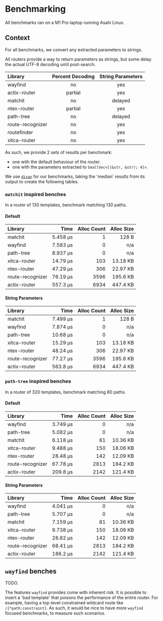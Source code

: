 # Benchmarking

All benchmarks ran on a M1 Pro laptop running Asahi Linux.

## Context

For all benchmarks, we convert any extracted parameters to strings.

All routers provide a way to return parameters as strings, but some delay the actual UTF-8 decoding until post-search.

| Library          | Percent Decoding | String Parameters |
|:-----------------|:----------------:|:-----------------:|
| wayfind          | no               | yes               |
| actix-router     | partial          | yes               |
| matchit          | no               | delayed           |
| ntex-router      | partial          | yes               |
| path-tree        | no               | delayed           |
| route-recognizer | no               | yes               |
| routefinder      | no               | yes               |
| xitca-router     | no               | yes               |

As such, we provide 2 sets of results per benchmark:
- one with the default behaviour of the router.
- one with the parameters extracted to `SmallVec<[(&str, &str); 4]>`.

We use [`divan`](https://github.com/nvzqz/divan) for our benchmarks, taking the 'median' results from its output to create the following tables.

### `matchit` inspired benches

In a router of 130 templates, benchmark matching 130 paths.

#### Default

| Library          | Time     | Alloc Count | Alloc Size |
|:-----------------|---------:|------------:|-----------:|
| matchit          | 5.458 µs | 1           | 128 B      |
| wayfind          | 7.583 µs | 0           | n/a        |
| path-tree        | 8.937 µs | 0           | n/a        |
| xitca-router     | 14.79 µs | 103         | 13.18 KB   |
| ntex-router      | 47.29 µs | 306         | 22.97 KB   |
| route-recognizer | 76.19 µs | 3596        | 195.6 KB   |
| actix-router     | 557.3 µs | 6934        | 447.4 KB   |

#### String Parameters

| Library          | Time     | Alloc Count | Alloc Size |
|:-----------------|---------:|------------:|-----------:|
| matchit          | 7.499 µs | 1           | 128 B      |
| wayfind          | 7.874 µs | 0           | n/a        |
| path-tree        | 10.68 µs | 0           | n/a        |
| xitca-router     | 15.29 µs | 103         | 13.18 KB   |
| ntex-router      | 48.24 µs | 306         | 22.97 KB   |
| route-recognizer | 77.27 µs | 3596        | 195.6 KB   |
| actix-router     | 563.8 µs | 6934        | 447.4 KB   |

### `path-tree` inspired benches

In a router of 320 templates, benchmark matching 80 paths.

#### Default

| Library          | Time     | Alloc Count | Alloc Size |
|:-----------------|---------:|------------:|-----------:|
| wayfind          | 3.749 µs | 0           | n/a        |
| path-tree        | 5.082 µs | 0           | n/a        |
| matchit          | 6.118 µs | 81          | 10.36 KB   |
| xitca-router     | 9.488 µs | 150         | 18.06 KB   |
| ntex-router      | 28.48 µs | 142         | 12.09 KB   |
| route-recognizer | 67.78 µs | 2813        | 184.2 KB   |
| actix-router     | 209.8 µs | 2142        | 121.4 KB   |

#### String Parameters

| Library          | Time     | Alloc Count | Alloc Size |
|:-----------------|---------:|------------:|-----------:|
| wayfind          | 4.041 µs | 0           | n/a        |
| path-tree        | 5.707 µs | 0           | n/a        |
| matchit          | 7.159 µs | 81          | 10.36 KB   |
| xitca-router     | 9.738 µs | 150         | 18.06 KB   |
| ntex-router      | 28.82 µs | 142         | 12.09 KB   |
| route-recognizer | 68.41 µs | 2813        | 184.2 KB   |
| actix-router     | 186.2 µs | 2142        | 121.4 KB   |

## `wayfind` benches

TODO.

The features `wayfind` provides come with inherent risk.
It is possible to insert a 'bad template' that poisons the performance of the entire router.
For example, having a top-level constrained wildcard route like `/{*path:constraint}`.
As such, it would be nice to have more `wayfind` focused benchmarks, to measure such scenarios.

